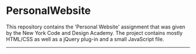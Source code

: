 # PersonalWebsite

This repository contains the 'Personal Website' assignment that was given by the New York Code and Design Academy. The project contains mostly HTML/CSS as well as a jQuery plug-in and a small JavaScript file.

<hr>
